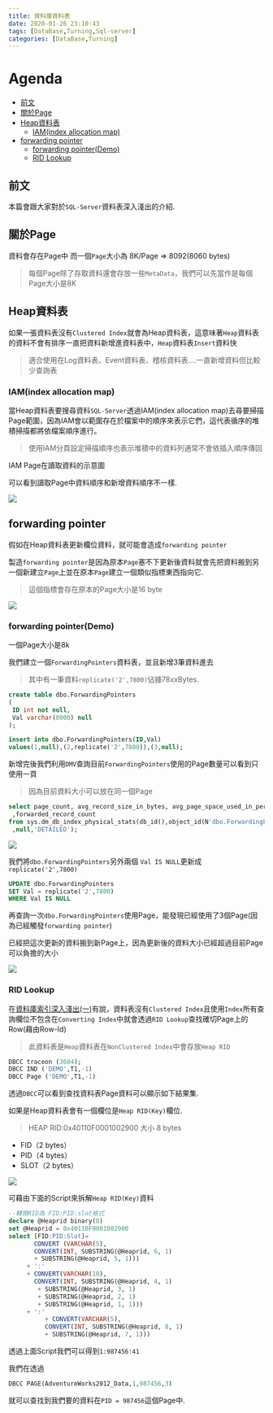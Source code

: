 ```yaml
---
title: 資料庫資料表
date: 2020-01-26 23:10:43
tags: [DataBase,Turning,Sql-server]
categories: [DataBase,Turning]
---
```

# Agenda<!-- omit in toc -->
- [前文](#%e5%89%8d%e6%96%87)
- [關於Page](#%e9%97%9c%e6%96%bcpage)
- [Heap資料表](#heap%e8%b3%87%e6%96%99%e8%a1%a8)
  - [IAM(index allocation map)](#iamindex-allocation-map)
- [forwarding pointer](#forwarding-pointer)
  - [forwarding pointer(Demo)](#forwarding-pointerdemo)
  - [RID Lookup](#rid-lookup)

## 前文

本篇會跟大家對於`SQL-Server`資料表深入淺出的介紹.

## 關於Page

資料會存在Page中
而一個`Page`大小為 8K/Page => 8092(8060 bytes)

> 每個Page除了存取資料還會存放一些`MetaData`，我們可以先當作是每個Page大小是8K

## Heap資料表

如果一張資料表沒有`Clustered Index`就會為Heap資料表，這意味著`Heap`資料表的資料不會有排序一直把資料新增進資料表中，`Heap`資料表`Insert`資料快

> 適合使用在Log資料表、Event資料表、稽核資料表....一直新增資料但比較少查詢表

### IAM(index allocation map)

當Heap資料表要搜尋資料`SQL-Server`透過IAM(index allocation map)去尋要掃描Page範圍，因為IAM會以範圍存在於檔案中的順序來表示它們，這代表循序的堆積掃描都將依檔案順序進行。

> 使用IAM分頁設定掃描順序也表示堆積中的資料列通常不會依插入順序傳回

IAM Page在讀取資料的示意圖

可以看到讀取Page中資料順序和新增資料順序不一樣.

![](https://i.imgur.com/Qw8Kx1q.png)

## forwarding pointer

假如在Heap資料表更新欄位資料，就可能會造成`forwarding pointer`

製造`forwarding pointer`是因為原本`Page`塞不下更新後資料就會先把資料搬到另一個新建立`Page`上並在原本`Page`建立一個類似指標東西指向它.

> 這個指標會存在原本的Page大小是16 byte

![](https://i.imgur.com/5drfCFZ.png)

### forwarding pointer(Demo)

一個Page大小是8k

我們建立一個`ForwardingPointers`資料表，並且新增3筆資料進去

> 其中有一筆資料`replicate('2',7800)`佔據78xxBytes.

```sql
create table dbo.ForwardingPointers
(
 ID int not null,
 Val varchar(8000) null
);

insert into dbo.ForwardingPointers(ID,Val)
values(1,null),(2,replicate('2',7800)),(3,null);
```

新增完後我們利用`DMV`查詢目前`ForwardingPointers`使用的Page數量可以看到只使用一頁

> 因為目前資料大小可以放在同一個Page

```sql
select page_count, avg_record_size_in_bytes, avg_page_space_used_in_percent
 ,forwarded_record_count
from sys.dm_db_index_physical_stats(db_id(),object_id(N'dbo.ForwardingPointers'),0
 ,null,'DETAILED');
```

![](https://i.imgur.com/7F9Kmcg.png)

我們將`dbo.ForwardingPointers`另外兩個
`Val IS NULL`更新成`replicate('2',7800)`

```SQL
UPDATE dbo.ForwardingPointers
SET Val = replicate('2',7800)
WHERE Val IS NULL
```

再查詢一次`dbo.ForwardingPointers`使用Page，能發現已經使用了3個Page(因為已經觸發`forwarding pointer`)

已經把這次更新的資料搬到新Page上，因為更新後的資料大小已經超過目前Page可以負擔的大小

![](https://i.imgur.com/ZcgdAhc.png)

### RID Lookup

在[資料庫索引深入淺出(一)](https://isdaniel.github.io/DBIndex-1/)有說，資料表沒有`Clustered Index`且使用`Index`所有查詢欄位不包含在`Converting Index`中就會透過`RID Lookup`查找確切Page上的Row(藉由Row-Id)

> 此資料表是`Heap`資料表在`NonClustered Index`中會存放`Heap RID`

```sql
DBCC traceon (3604);
DBCC IND ('DEMO',T1,-1)
DBCC Page ('DEMO',T1,-1)
```

透過`DBCC`可以看到查找資料表Page資料可以顯示如下結果集.

如果是Heap資料表會有一個欄位是`Heap RID(Key)`欄位.

> HEAP RID:0x40110F0001002900
大小 8 bytes
* FID（2 bytes）
* PID（4 bytes）
* SLOT（2 bytes）

![](https://i.imgur.com/e87YROd.png)

可藉由下面的Script來拆解`Heap RID(Key)`資料

```sql
--轉換RID為 FID:PID:slot格式
declare @Heaprid binary(8)
set @Heaprid = 0x40110F0001002900
select [FID:PID:Slot]=      
       CONVERT (VARCHAR(5),
       CONVERT(INT, SUBSTRING(@Heaprid, 6, 1)
       + SUBSTRING(@Heaprid, 5, 1)))
     + ':'
     + CONVERT(VARCHAR(10),
       CONVERT(INT, SUBSTRING(@Heaprid, 4, 1)
        + SUBSTRING(@Heaprid, 3, 1)
        + SUBSTRING(@Heaprid, 2, 1)
        + SUBSTRING(@Heaprid, 1, 1)))
     + ':'
          + CONVERT(VARCHAR(5),
          CONVERT(INT, SUBSTRING(@Heaprid, 8, 1)
          + SUBSTRING(@Heaprid, 7, 1)))
```

透過上面Script我們可以得到`1:987456:41`

我們在透過

```sql
DBCC PAGE(AdventureWorks2012_Data,1,987456,3)
```

就可以查找到我們要的資料在`PID = 987456`這個Page中.